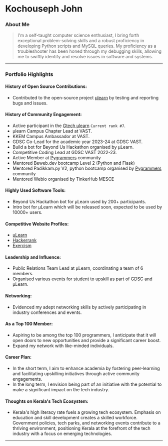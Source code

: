 # Kochouseph John

### About Me

> I'm a self-taught computer science enthusiast, I bring forth exceptional problem-solving skills and a robust proficiency in developing Python scripts and MySQL queries. My proficiency as a troubleshooter has been honed through my debugging skills, allowing me to swiftly identify and resolve issues in software and systems.

---

### Portfolio Highlights


#### History of Open Source Contributions:

- Contributed to the open-source project [μlearn](https://github.com/gtech-mulearn/mulearn) by testing and reporting bugs and issues.

#### History of Community Engagement:

- Active participant in the [Gtech μlearn](https://discord.gg/tech-community) `Current rank #7`.
- μlearn Campus Chapter Lead at VAST.
- KKEM Campus Ambassador at VAST.
- GDSC Co-Lead for the academic year 2023-24 at GDSC VAST.
- Build a bot for Beyond Us Hackathon organised by μLearn.
- Competitive Coding Lead at GDSC VAST 2022-23.
- Active Member at [Pygrammers](https://pygrammers.org/) community
- Mentored Beweb.dev bootcamp Level 2 (Python and Flask)
- Mentored Padikkam.py V2, python bootcamp organised by [Pygrammers](https://pygrammers.org/) community
- Mentored Webio organised by TinkerHub MESCE

#### Highly Used Software Tools:

- Beyond Us Hackathon bot for μLearn used by 200+ participants.
- Intro bot for μLearn which will be released soon, expected to be used by 10000+ users.

#### Competitive Website Profiles:

- [μLearn](https://app.mulearn.org/profile/kochousephjohn@mulearn)
- [Hackerrank](https://www.hackerrank.com/kochousephjohn26)
- [Exercism](https://exercism.org/profiles/Kochouseph26John)

#### Leadership and Influence:

- Public Relations Team Lead at μLearn, coordinating a team of 6 members.
- Organised various events for student to upskill as part of GDSC and μLearn.

#### Networking:

- Evidenced my adept networking skills by actively participating in industry conferences and events.

#### As a Top 100 Member:

- Aspiring to be among the top 100 programmers, I anticipate that it will open doors to new opportunities and provide a significant career boost.
- Expand my network with like-minded individuals.

#### Career Plan:

- In the short term, I aim to enhance academia by fostering peer-learning and facilitating upskilling initiatives through active community engagements.
- In the long term, I envision being part of an initiative with the potential to make a significant impact on the tech industry.

#### Thoughts on Kerala's Tech Ecosystem:

- Kerala's high literacy rate fuels a growing tech ecosystem. Emphasis on education and skill development creates a skilled workforce. Government policies, tech parks, and networking events contribute to a thriving environment, positioning Kerala at the forefront of the tech industry with a focus on emerging technologies.

---


